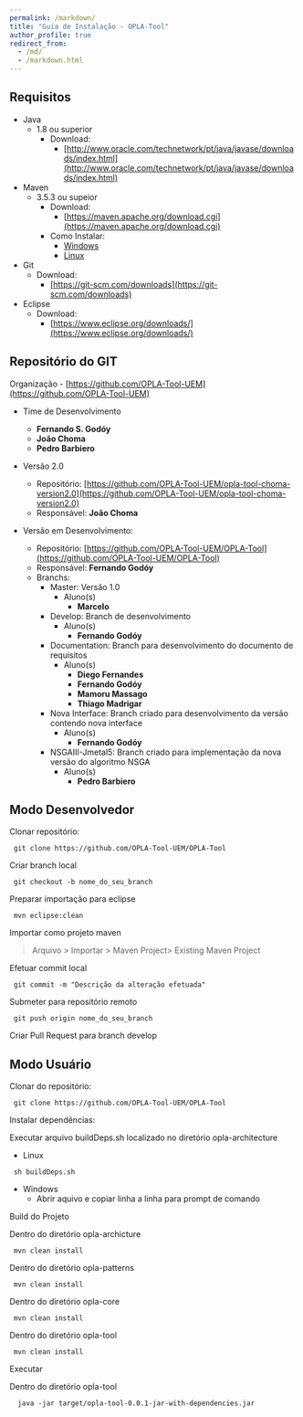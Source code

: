 ```yaml
---
permalink: /markdown/
title: "Guia de Instalação - OPLA-Tool"
author_profile: true
redirect_from: 
  - /md/
  - /markdown.html
---
```


## Requisitos

* Java 
  * 1.8 ou superior
    * Download: 
      * [http://www.oracle.com/technetwork/pt/java/javase/downloads/index.html](http://www.oracle.com/technetwork/pt/java/javase/downloads/index.html)
* Maven
  * 3.5.3 ou supeior
    * Download: 
      * [https://maven.apache.org/download.cgi](https://maven.apache.org/download.cgi)
    * Como Instalar:
      * [Windows](https://www.mkyong.com/maven/how-to-install-maven-in-windows/)
      * [Linux](https://www.mkyong.com/maven/how-to-install-maven-in-ubuntu/)
* Git
  * Download: 
    * [https://git-scm.com/downloads](https://git-scm.com/downloads)
* Eclipse
  * Download: 
    * [https://www.eclipse.org/downloads/](https://www.eclipse.org/downloads/)


## Repositório do GIT

Organização - [https://github.com/OPLA-Tool-UEM](https://github.com/OPLA-Tool-UEM)

* Time de Desenvolvimento
  * **Fernando S. Godóy**
  * **João Choma**
  * **Pedro Barbiero**

* Versão 2.0
  * Repositório: [https://github.com/OPLA-Tool-UEM/opla-tool-choma-version2.0](https://github.com/OPLA-Tool-UEM/opla-tool-choma-version2.0)
  * Responsável: **João Choma**

* Versão em Desenvolvimento: 
  * Repositório: [https://github.com/OPLA-Tool-UEM/OPLA-Tool](https://github.com/OPLA-Tool-UEM/OPLA-Tool)
  * Responsável: **Fernando Godóy**
  * Branchs:
    * Master: Versão 1.0 
      * Aluno(s)
        * **Marcelo**
    * Develop: Branch de desenvolvimento
      * Aluno(s) 
        * **Fernando Godóy**
    * Documentation: Branch para desenvolvimento do documento de requisitos
      * Aluno(s)
        * **Diego Fernandes**
        * **Fernando Godóy**
        * **Mamoru Massago**
        * **Thiago Madrigar**
    * Nova Interface: Branch criado para desenvolvimento da versão contendo nova interface
      * Aluno(s)
        * **Fernando Godóy**
    * NSGAIII-Jmetal5: Branch criado para implementação da nova versão do algoritmo NSGA
      * Aluno(s)
        * **Pedro Barbiero**

## Modo Desenvolvedor

Clonar repositório: 
  ``` 
   git clone https://github.com/OPLA-Tool-UEM/OPLA-Tool
  ```

Criar branch local
  ```
   git checkout -b nome_do_seu_branch
  ```

Preparar importação para eclipse
  ``` 
   mvn eclipse:clean
  ```

Importar como projeto maven
  >  Arquivo > Importar > Maven Project> Existing Maven Project

Efetuar commit local
 ```
  git commit -m "Descrição da alteração efetuada"
 ```

Submeter para repositório remoto
  ```
   git push origin nome_do_seu_branch
  ```

Criar Pull Request para branch develop

## Modo Usuário

Clonar do repositório: 
  ``` 
   git clone https://github.com/OPLA-Tool-UEM/OPLA-Tool
  ```

Instalar dependências:

Executar arquivo buildDeps.sh localizado no diretório opla-architecture
*  Linux
 ```
  sh buildDeps.sh
 ```
* Windows
  * Abrir aquivo e copiar linha a linha para prompt de comando 

Build do Projeto
  
   Dentro do diretório opla-archicture
  ```
   mvn clean install
  ```
  
  Dentro do diretório opla-patterns
  ```
   mvn clean install
  ```
  
  Dentro do diretório opla-core
  ```
   mvn clean install
  ```
  
  Dentro do diretório opla-tool
  ```
   mvn clean install
  ```

Executar
  
  Dentro do diretório opla-tool
  ```
    java -jar target/opla-tool-0.0.1-jar-with-dependencies.jar
  ```